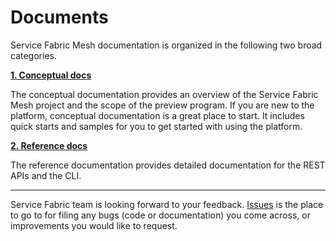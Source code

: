 # Documents 

Service Fabric Mesh documentation is organized in the following two broad categories.

  [**1. Conceptual docs**](./conceptual-docs)

  The conceptual documentation provides an overview of the Service Fabric Mesh project and the scope of the preview program. If you are new to the platform, conceptual documentation is a great place to start. It includes quick starts and samples for you to get started with using the platform.
  
  [**2. Reference docs**](./reference-docs)

  The reference documentation provides detailed documentation for the REST APIs and the CLI.

---

Service Fabric team is looking forward to your feedback. [Issues](https://github.com/Azure/seabreeze-preview-pr/issues) is the place to go to for filing any bugs (code or documentation) you come across, or improvements you would like to request.
